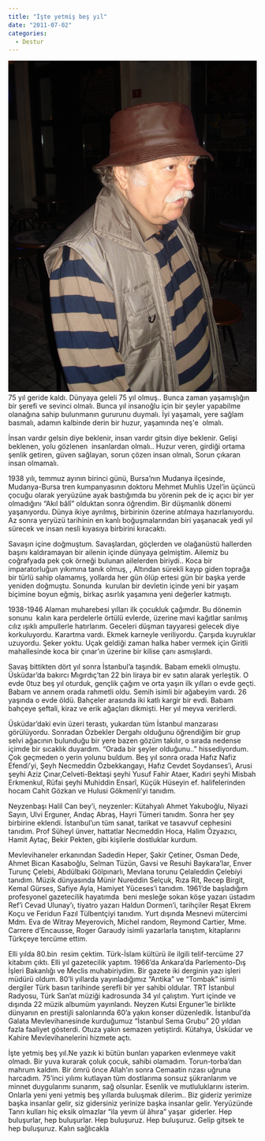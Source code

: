 ```yaml
---
title: "İşte yetmiş beş yıl"
date: "2011-07-02"
categories: 
  - Destur
---
```


[![bne.JPG](../uploads/2011/07/bne.jpg)](../uploads/2011/07/bne.jpg "bne.JPG") 75 yıl geride kaldı. Dünyaya geleli 75 yıl olmuş.. Bunca zaman yaşamışlığın bir şerefi ve sevinci olmalı. Bunca yıl insanoğlu için bir şeyler yapabilme olanağına sahip bulunmanın gururunu duymalı. İyi yaşamalı, yere sağlam basmalı, adamın kalbinde derin bir huzur, yaşamında neş'e  olmalı.

İnsan vardır gelsin diye beklenir, insan vardır gitsin diye beklenir. Gelişi beklenen, yolu gözlenen  insanlardan olmalı.. Huzur veren, girdiği ortama şenlik getiren, güven sağlayan, sorun çözen insan olmalı, Sorun çıkaran insan olmamalı.

1938 yılı, temmuz ayının birinci günü, Bursa’nın Mudanya ilçesinde, Mudanya-Bursa tren kumpanyasının doktoru Mehmet Muhlis Uzel’in üçüncü çocuğu olarak yeryüzüne ayak bastığımda bu yörenin pek de iç açıcı bir yer olmadığını “Akıl bâlî” olduktan sonra öğrendim. Bir düşmanlık dönemi yaşanıyordu. Dünya ikiye ayrılmış, birbirinin özerine atılmaya hazırlanıyordu. Az sonra yeryüzü tarihinin en kanlı boğuşmalarından biri yaşanacak yedi yıl sürecek ve insan nesli kıyasıya birbirini kıracaktı.

Savaşın içine doğmuştum. Savaşlardan, göçlerden ve olağanüstü hallerden başını kaldıramayan bir ailenin içinde dünyaya gelmiştim. Ailemiz bu coğrafyada pek çok örneği bulunan ailelerden biriydi.. Koca bir imparatorluğun yıkımına tanık olmuş, , Altından sürekli kayıp giden toprağa bir türlü sahip olamamış, yollarda her gün ölüp ertesi gün bir başka yerde yeniden doğmuştu. Sonunda  kurulan bir devletin içinde yeni bir yaşam biçimine boyun eğmiş, birkaç asırlık yaşamına yeni değerler katmıştı.

1938-1946 Alaman muharebesi yılları ilk çocukluk çağımdır. Bu dönemin sonunu  kalın kara perdelerle örtülü evlerde, üzerine mavi kağıtlar sarılmış cılız ışıklı ampullerle hatırlarım. Geceleri düşman tayyaresi gelecek diye korkuluyordu. Karartma vardı. Ekmek karneyle veriliyordu. Çarşıda kuyruklar uzuyordu. Şeker yoktu. Uçak geldiği zaman halka haber vermek için Giritli mahallesinde koca bir çınar’ın üzerine bir kilise çanı asmışlardı.

Savaş bittikten dört yıl sonra İstanbul’a taşındık. Babam emekli olmuştu. Üsküdar’da bakırcı Mıgırdıç’tan 22 bin liraya bir ev satın alarak yerleştik. O evde 0tuz beş yıl oturduk, gençlik çağım ve orta yaşın ilk yılları o evde geçti. Babam ve annem orada rahmetli oldu. Semih isimli bir ağabeyim vardı. 26 yaşında o evde öldü. Bahçeler arasında iki katlı kargir bir evdi. Babam bahçeye şeftali, kiraz ve erik ağaçları dikmişti. Her yıl meyva verirlerdi.

Üsküdar’daki evin üzeri terastı, yukardan tüm İstanbul manzarası görülüyordu. Sonradan Özbekler Dergahı olduğunu öğrendiğim bir grup selvi ağacının bulunduğu bir yere bazen gözüm takılır, o sırada nedense içimde bir sıcaklık duyardım. “Orada bir şeyler olduğunu..” hissediyordum. Çok geçmeden o yerin yolunu buldum. Beş yıl sonra orada Hafız Nafiz Efendi’yi, Şeyh Necmeddin Özbekkangayı, Hafız Cevdet Soydanses’i, Arusi şeyhi Aziz Çınar,Celveti-Bektaşi şeyhi Yusuf Fahir Ataer, Kadıri şeyhi Misbah Erkmenkul, Rüfai şeyhi Muhiddin Ensarî, Küçük Hüseyin ef. halifelerinden hocam Cahit Gözkan ve Hulusi Gökmenli’yi tanıdım.

Neyzenbaşı Halil Can bey’i, neyzenler: Kütahyalı Ahmet Yakuboğlu, Niyazi Sayın, Ulvi Erguner, Andaç Abraş, Hayri Tümeri tanıdm. Sonra her şey birbirine eklendi. İstanbul’un tüm sanat, tarikat ve tasavvuf cephesini tanıdım. Prof Süheyl ünver, hattatlar Necmeddin Hoca, Halim Özyazıcı, Hamit Aytaç, Bekir Pekten, gibi kişilerle dostluklar kurdum.

Mevlevihaneler erkanından Sadedin Heper, Şakir Çetiner, Osman Dede, Ahmet Bican Kasaboğlu, Selman Tüzün, Gavsi ve Resuhi Baykara’lar, Enver Turunç Çelebi, Abdülbaki Gölpınarlı, Mevlana torunu Çelaleddin Çelebiyi tanıdım. Müzik dünyasında Münir Nureddin Selçuk, Rıza Rit, Recep Birgit, Kemal Gürses, Safiye Ayla, Hamiyet Yüceses’i tanıdım. 1961’de başladığım profesyonel gazetecilik hayatımda  beni mesleğe sokan köşe yazarı üstadım Ref’i Cevad Ulunay’ı, tiyatro yazarı Haldun Dormen’i, tarihçiler Reşat Ekrem Koçu ve Feridun Fazıl Tülbentçiyi tanıdım. Yurt dışında Mesnevi mütercimi Mdm. Eva de Witray Meyerovich, Michel random, Reymond Cartier, Mme. Carrere d’Encausse, Roger Garaudy isimli yazarlarla tanıştım, kitaplarını Türkçeye tercüme ettim.

Elli yılda 80.bin  resim çektim. Türk-İslam kültürü ile ilgili telif-tercüme 27 kitabım çıktı. Elli yıl gazetecilik yaptım. 1966’da Ankara’da Parlemento-Dış İşleri Bakanlığı ve Meclis muhabiriydim. Bir gazete iki derginin yazı işleri müdürü oldum. 80’li yıllarda yayınladığımız “Antika” ve “Tombak” isimli dergiler Türk basın tarihinde şerefli bir yer sahibi oldular. TRT İstanbul Radyosu, Türk San’at müziği kadrosunda 34 yıl çalıştım. Yurt içinde ve dışında 22 müzik albumüm yayınlandı. Neyzen Kutsi Erguner’le birlikte dünyanın en prestijli salonlarında 60’a yakın konser düzenledik. İstanbul’da Galata Mevlevihanesinde kurduğumuz “İstanbul Sema Grubu” 20 yıldan fazla faaliyet gösterdi. Otuza yakın semazen yetiştirdi. Kütahya, Üsküdar ve Kahire Mevlevihanelerini hizmete açtı.

İşte yetmiş beş yıl.Ne yazık ki bütün bunları yaparken evlenmeye vakit olmadı. Bir yuva kurarak çoluk çocuk, sahibi olamadım. Torun-torba’dan mahrum kaldım. Bir ömrü önce Allah’ın sonra Cemaatin rızası uğruna harcadım. 75’inci yılımı kutlayan tüm dostlarıma sonsuz şükranlarım ve minnet duygularımı sunarım, sağ olsunlar. Esenlik ve mutluluklarını isterim. Onlarla yeni yeni yetmiş beş yıllarda buluşmak dilerim.. Biz gideriz yerimize başka insanlar gelir, siz gidersiniz yerinize başka insanlar gelir. Yeryüzünde Tanrı kulları hiç eksik olmazlar “ila yevm ül âhıra” yaşar  giderler. Hep buluşurlar, hep buluşurlar. Hep buluşuruz. Hep buluşuruz. Gelip gitsek te hep buluşuruz. Kalın sağlıcakla
